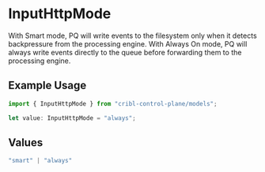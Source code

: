 # InputHttpMode

With Smart mode, PQ will write events to the filesystem only when it detects backpressure from the processing engine. With Always On mode, PQ will always write events directly to the queue before forwarding them to the processing engine.

## Example Usage

```typescript
import { InputHttpMode } from "cribl-control-plane/models";

let value: InputHttpMode = "always";
```

## Values

```typescript
"smart" | "always"
```